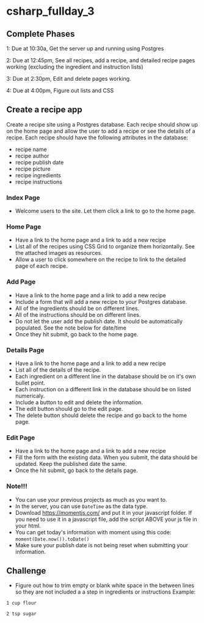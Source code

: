 # csharp_fullday_3

## Complete Phases
1: Due at 10:30a, Get the server up and running using Postgres

2: Due at 12:45pm, See all recipes, add a recipe, and detailed recipe pages working (excluding the ingredient and instruction lists)

3: Due at 2:30pm, Edit and delete pages working.

4: Due at 4:00pm, Figure out lists and CSS

## Create a recipe app

Create a recipe site using a Postgres database. Each recipe should show up on the home page and allow the user to add a recipe or see the details of a recipe. Each recipe should have the following attributes in the database:        
        
- recipe name
- recipe author
- recipe publish date
- recipe picture
- recipe ingredients
- recipe instructions

### Index Page
- Welcome users to the site. Let them click a link to go to the home page.

### Home Page
- Have a link to the home page and a link to add a new recipe
- List all of the recipes using CSS Grid to organize them horizontally. See the attached images as resources.
- Allow a user to click somewhere on the recipe to link to the detailed page of each recipe.

### Add Page
- Have a link to the home page and a link to add a new recipe
- Include a form that will add a new recipe to your Postgres database.
- All of the ingredients should be on different lines.
- All of the instructions should be on different lines.
- Do not let the user add the publish date. It should be automatically populated. See the note below for date/time
- Once they hit submit, go back to the home page.

### Details Page
- Have a link to the home page and a link to add a new recipe
- List all of the details of the recipe.
- Each ingredient on a different line in the database should be on it's own bullet point.
- Each instruction on a different link in the database should be on listed numericaly.
- Include a button to edit and delete the information.
- The edit button should go to the edit page.
- The delete button should delete the recipe and go back to the home page.

### Edit Page
- Have a link to the home page and a link to add a new recipe
- Fill the form with the existing data. When you submit, the data should be updated. Keep the published date the same.
- Once the hit submit, go back to the details page.

### Note!!!
- You can use your previous projects as much as you want to.
- In the server, you can use ```DateTime``` as the data type.
- Download https://momentjs.com/ and put it in your javascript folder. If you need to use it in a javascript file, add the script ABOVE your js file in your html.
- You can get today's information with moment using this code: ```moment(Date.now()).toDate()```
- Make sure your publish date is not being reset when submitting your information.

## Challenge
- Figure out how to trim empty or blank white space in the between lines so they are not included a a step in ingredients or instructions
Example:
```
1 cup flour

2 tsp sugar
```
